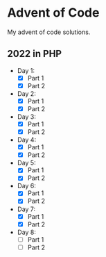 # Advent of Code
My advent of code solutions.
## 2022 in PHP
- Day 1:
  - [x] Part 1
  - [x] Part 2
- Day 2:
  - [x] Part 1
  - [x] Part 2
- Day 3:
  - [x] Part 1
  - [x] Part 2
- Day 4:
  - [x] Part 1
  - [x] Part 2
- Day 5:
  - [x] Part 1
  - [x] Part 2
- Day 6:
  - [x] Part 1
  - [x] Part 2
- Day 7:
  - [x] Part 1
  - [x] Part 2
- Day 8:
  - [ ] Part 1
  - [ ] Part 2
